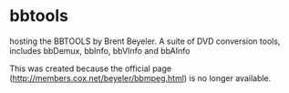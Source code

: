 bbtools
=======

hosting the BBTOOLS by Brent Beyeler. A suite of DVD conversion tools, includes bbDemux, bbInfo, bbVInfo and bbAInfo

This was created because the official page (http://members.cox.net/beyeler/bbmpeg.html) is no longer available.

